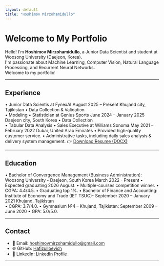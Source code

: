 ```yaml
---
layout: default
title: "Hoshimov Mirzohamidullo"
---
```


# Welcome to My Portfolio

Hello! I'm **Hoshimov Mirzohamidullo**, a Junior Data Scientist and student at Woosong University (Daejeon, Korea).  
I'm passionate about Machine Learning, Computer Vision, Natural Language Processing, and Recurrent Neural Networks.  
Welcome to my portfolio!

---

## Experience

•	Junior Data Scientis at FynexAI                 August 2025 – Present               Khujand city, Tajikistan
•	Data Collection & Validation                     
•	Modeling
•	Statistician at Genius Sports                   June 2024 – January 2025            Daejeon city, South Korea
•	Data Collection                        
•	Tabular Data Analysis
•	Sales Executive at Williams Sonoma              May 2021 – February 2022            Dubai, United Arab Emirates
•	Provided high-quality customer service.
•	Administrative tasks, including daily sales analysis & delivery system management. 
👉 [Download Resume (DOCX)](Resume_EN.docx)

---

## Education

•	Bachelor of Convergence Management (Business Administration):
Woosong University - Daejeon, South Korea              March 2022 - Present
•	Expected graduating 2026 August.
•	Multiple-courses competition winner.
•	CGPA: 4.4/4.5.
•	Graduating top 1%.
•	Bachelor of Finance and Accounting:
Institute of Economy and Trade  (IET TSUC)-            September 2020 – January 2021
Khujand, Tajikistan                                                             
•	CGPA: 3.7/4.0.
•	Gymnasium №4 – Khujand, Tajikistan:                  September 2009 – June 2020   •	GPA: 5.0/5.0. 

---

## Contact

- 📧 Email: hoshimovmirzohamidullo@gmail.com  
- 🌐 GitHub: [Hafizulloevich](https://github.com/Hafizulloevich)  
- 💼 LinkedIn: [LinkedIn Profile](https://www.linkedin.com/in/hoshimov/)

---
